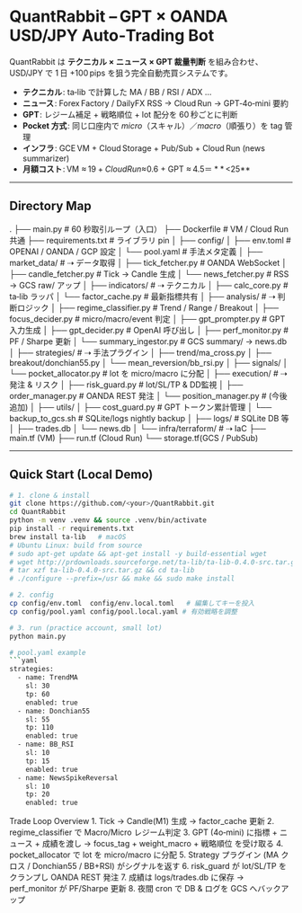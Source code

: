 # QuantRabbit – GPT × OANDA USD/JPY Auto‑Trading Bot

QuantRabbit は **テクニカル × ニュース × GPT 裁量判断** を組み合わせ、  
USD/JPY で 1 日 +100 pips を狙う完全自動売買システムです。  

* **テクニカル** : ta‑lib で計算した MA / BB / RSI / ADX …  
* **ニュース** : Forex Factory / DailyFX RSS → Cloud Run → GPT‑4o‑mini 要約  
* **GPT** : レジーム補足 + 戦略順位 + lot 配分を 60 秒ごとに判断  
* **Pocket 方式** : 同じ口座内で _micro_（スキャル）／_macro_（順張り）を tag 管理  
* **インフラ** : GCE VM + Cloud Storage + Pub/Sub + Cloud Run (news summarizer)  
* **月額コスト** : VM ≈ $19 + Cloud Run ≈ $0.6 + GPT ≈ $4.5 ＝ **$ <25**  

---

## Directory Map

.
├── main.py                  # 60 秒取引ループ（入口）
├── Dockerfile               # VM / Cloud Run 共通
├── requirements.txt         # ライブラリ pin
│
├── config/
│   ├── env.toml             # OPENAI / OANDA / GCP 設定
│   └── pool.yaml            # 手法メタ定義
│
├── market_data/             # ⇢ データ取得
│   ├── tick_fetcher.py      # OANDA WebSocket
│   ├── candle_fetcher.py    # Tick → Candle 生成
│   └── news_fetcher.py      # RSS → GCS raw/ アップ
│
├── indicators/              # ⇢ テクニカル
│   ├── calc_core.py         # ta‑lib ラッパ
│   └── factor_cache.py      # 最新指標共有
│
├── analysis/                # ⇢ 判断ロジック
│   ├── regime_classifier.py # Trend / Range / Breakout
│   ├── focus_decider.py     # micro/macro/event 判定
│   ├── gpt_prompter.py      # GPT 入力生成
│   ├── gpt_decider.py       # OpenAI 呼び出し
│   ├── perf_monitor.py      # PF / Sharpe 更新
│   └── summary_ingestor.py  # GCS summary/ → news.db
│
├── strategies/              # ⇢ 手法プラグイン
│   ├── trend/ma_cross.py
│   ├── breakout/donchian55.py
│   └── mean_reversion/bb_rsi.py
│
├── signals/
│   └── pocket_allocator.py  # lot を micro/macro に分配
│
├── execution/               # ⇢ 発注 & リスク
│   ├── risk_guard.py        # lot/SL/TP & DD監視
│   ├── order_manager.py     # OANDA REST 発注
│   └── position_manager.py  # (今後追加)
│
├── utils/
│   ├── cost_guard.py        # GPT トークン累計管理
│   └── backup_to_gcs.sh     # SQLite/logs nightly backup
│
├── logs/                    # SQLite DB 等
│   ├── trades.db
│   └── news.db
│
└── infra/terraform/         # ⇢ IaC
├── main.tf   (VM)
├── run.tf    (Cloud Run)
└── storage.tf(GCS / PubSub)

---

## Quick Start (Local Demo)

```bash
# 1. clone & install
git clone https://github.com/<your>/QuantRabbit.git
cd QuantRabbit
python -m venv .venv && source .venv/bin/activate
pip install -r requirements.txt
brew install ta-lib   # macOS
# Ubuntu Linux: build from source
# sudo apt-get update && apt-get install -y build-essential wget
# wget http://prdownloads.sourceforge.net/ta-lib/ta-lib-0.4.0-src.tar.gz
# tar xzf ta-lib-0.4.0-src.tar.gz && cd ta-lib
# ./configure --prefix=/usr && make && sudo make install

# 2. config
cp config/env.toml  config/env.local.toml   # 編集してキーを投入
cp config/pool.yaml config/pool.local.yaml # 有効戦略を調整

# 3. run (practice account, small lot)
python main.py

# pool.yaml example
```yaml
strategies:
  - name: TrendMA
    sl: 30
    tp: 60
    enabled: true
  - name: Donchian55
    sl: 55
    tp: 110
    enabled: true
  - name: BB_RSI
    sl: 10
    tp: 15
    enabled: true
  - name: NewsSpikeReversal
    sl: 10
    tp: 20
    enabled: true
```

Trade Loop Overview
	1.	Tick → Candle(M1) 生成 → factor_cache 更新
	2.	regime_classifier で Macro/Micro レジーム判定
	3.	GPT (4o‑mini) に指標 + ニュース + 成績を渡し
→ focus_tag + weight_macro + 戦略順位 を受け取る
	4.	pocket_allocator で lot を micro/macro に分配
	5.	Strategy プラグイン (MA クロス / Donchian55 / BB+RSI) がシグナルを返す
	6.	risk_guard が lot/SL/TP をクランプし OANDA REST 発注
	7.	成績は logs/trades.db に保存 → perf_monitor が PF/Sharpe 更新
	8.	夜間 cron で DB & ログを GCS へバックアップ

